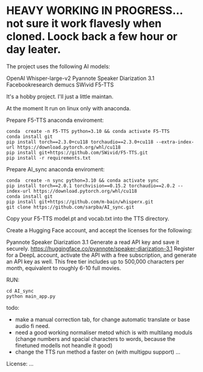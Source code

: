# HEAVY WORKING IN PROGRESS... not sure it work flavesly when cloned. Loock back a few hour or day leater.

The project uses the following AI models:

OpenAI Whisper-large-v2
Pyannote Speaker Diarization 3.1
Facebookresearch demucs
SWivid F5-TTS

It's a hobby project. I'll just a little maintan.

At the moment It run on linux only with anaconda.

Prepare F5-TTS anaconda enviroment:
```
conda  create -n F5-TTS python=3.10 && conda activate F5-TTS
conda install git
pip install torch==2.3.0+cu118 torchaudio==2.3.0+cu118 --extra-index-url https://download.pytorch.org/whl/cu118
pip install git+https://github.com/SWivid/F5-TTS.git
pip install -r requirements.txt
```

Prepare AI_sync anaconda enviroment:
```
conda  create -n sync python=3.10 && conda activate sync
pip install torch==2.0.1 torchvision==0.15.2 torchaudio==2.0.2 --index-url https://download.pytorch.org/whl/cu118
conda install git
pip install git+https://github.com/m-bain/whisperx.git
git clone https://github.com/sarpba/AI_sync.git
```
Copy your F5-TTS model.pt and vocab.txt into the TTS directory. 

Create a Hugging Face account, and accept the licenses for the following:

Pyannote Speaker Diarization 3.1 Generate a read API key and save it securely. https://huggingface.co/pyannote/speaker-diarization-3.1
Register for a DeepL account, activate the API with a free subscription, and generate an API key as well. This free tier includes up to 500,000 characters per month, equivalent to roughly 6-10 full movies.

RUN:
```
cd AI_sync
python main_app.py
```

todo:

- make a manual correction tab, for change automatic translate or base audio fi need.
- need a good working normaliser metod which is with multilang moduls (change numbers and spacial characters to words, because the finetuned modells not heandle it good)
- change the TTS run method a faster on (with multigpu support)
...

License: ...
